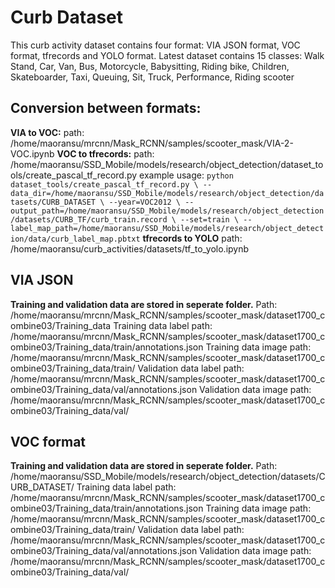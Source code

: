 # Curb Dataset

This curb activity dataset contains four format: VIA JSON format, VOC format, tfrecords and YOLO format.
Latest dataset contains 15 classes: Walk Stand, Car, Van, Bus, Motorcycle, Babysitting, Riding bike, Children, Skateboarder, Taxi, Queuing, Sit, Truck, Performance, Riding scooter

## Conversion between formats:
**VIA to VOC:**
path: /home/maoransu/mrcnn/Mask_RCNN/samples/scooter_mask/VIA-2-VOC.ipynb
**VOC to tfrecords:**
path: /home/maoransu/SSD_Mobile/models/research/object_detection/dataset_tools/create_pascal_tf_record.py
example usage:
`python dataset_tools/create_pascal_tf_record.py \
        --data_dir=/home/maoransu/SSD_Mobile/models/research/object_detection/datasets/CURB_DATASET \
        --year=VOC2012 \
        --output_path=/home/maoransu/SSD_Mobile/models/research/object_detection/datasets/CURB_TF/curb_train.record \
        --set=train \
        --label_map_path=/home/maoransu/SSD_Mobile/models/research/object_detection/data/curb_label_map.pbtxt`
**tfrecords to YOLO**
path: /home/maoransu/curb_activities/datasets/tf_to_yolo.ipynb


## VIA JSON
**Training and validation data are stored in seperate folder.**
Path: /home/maoransu/mrcnn/Mask_RCNN/samples/scooter_mask/dataset1700_combine03/Training_data
Training data label path: /home/maoransu/mrcnn/Mask_RCNN/samples/scooter_mask/dataset1700_combine03/Training_data/train/annotations.json
Training data image path: /home/maoransu/mrcnn/Mask_RCNN/samples/scooter_mask/dataset1700_combine03/Training_data/train/
Validation data label path: /home/maoransu/mrcnn/Mask_RCNN/samples/scooter_mask/dataset1700_combine03/Training_data/val/annotations.json
Validation data image path: /home/maoransu/mrcnn/Mask_RCNN/samples/scooter_mask/dataset1700_combine03/Training_data/val/

## VOC format
**Training and validation data are stored in seperate folder.**
Path: /home/maoransu/SSD_Mobile/models/research/object_detection/datasets/CURB_DATASET/
Training data label path: /home/maoransu/mrcnn/Mask_RCNN/samples/scooter_mask/dataset1700_combine03/Training_data/train/annotations.json
Training data image path: /home/maoransu/mrcnn/Mask_RCNN/samples/scooter_mask/dataset1700_combine03/Training_data/train/
Validation data label path: /home/maoransu/mrcnn/Mask_RCNN/samples/scooter_mask/dataset1700_combine03/Training_data/val/annotations.json
Validation data image path: /home/maoransu/mrcnn/Mask_RCNN/samples/scooter_mask/dataset1700_combine03/Training_data/val/
